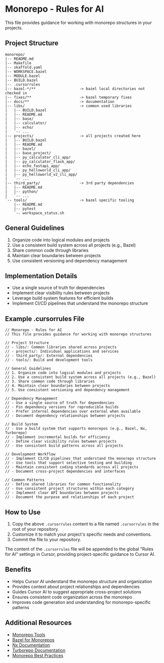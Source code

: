 # Monorepo - Rules for AI

This file provides guidance for working with monorepo structures in your projects.

## Project Structure

```
monorepo/
|-- README.md
|-- Makefile
|-- skaffold.yaml
|-- WORKSPACE.bazel
|-- MODULE.bazel
|-- BUILD.bazel
|-- .cursorrules
|-- bazel-*/**                    -> bazel local directories not checked in
|-- fixes/**                      -> bazel temporary fixes
|-- docs/**                       -> documentation
|-- libs/                         -> common used libraries
|   |-- BUILD.bazel
|   |-- README.md
|   |-- base/
|   |-- calculator/
|   |-- echo/
|   `-- ...
|-- projects/                     -> all projects created here
|   |-- BUILD.bazel
|   |-- README.md
|   |-- bazel/
|   |-- base_project/
|   |-- py_calculator_cli_app/
|   |-- py_calculator_flask_app/
|   |-- echo_fastapi_app/
|   |-- py_helloworld_cli_app/
|   |-- py_helloworld_v2_cli_app/
|   `-- ...
|-- third_party/                  -> 3rd party dependencies
|   |-- README.md
|   |-- python/
|   `-- ...
`-- tools/                        -> bazel specific tooling
    |-- README.md
    |-- pytest
    `-- workspace_status.sh
```

## General Guidelines

1. Organize code into logical modules and projects
2. Use a consistent build system across all projects (e.g., Bazel)
3. Share common code through libraries
4. Maintain clear boundaries between projects
5. Use consistent versioning and dependency management

## Implementation Details

- Use a single source of truth for dependencies
- Implement clear visibility rules between projects
- Leverage build system features for efficient builds
- Implement CI/CD pipelines that understand the monorepo structure

## Example .cursorrules File

```
// Monorepo - Rules for AI
// This file provides guidance for working with monorepo structures

// Project Structure
// - libs/: Common libraries shared across projects
// - projects/: Individual applications and services
// - third_party/: External dependencies
// - tools/: Build and development tools

// General Guidelines
// 1. Organize code into logical modules and projects
// 2. Use a consistent build system across all projects (e.g., Bazel)
// 3. Share common code through libraries
// 4. Maintain clear boundaries between projects
// 5. Use consistent versioning and dependency management

// Dependency Management
// - Use a single source of truth for dependencies
// - Pin dependency versions for reproducible builds
// - Prefer internal dependencies over external when available
// - Document dependency relationships between projects

// Build System
// - Use a build system that supports monorepos (e.g., Bazel, Nx, Turborepo)
// - Implement incremental builds for efficiency
// - Define clear visibility rules between projects
// - Use consistent build patterns across all projects

// Development Workflow
// - Implement CI/CD pipelines that understand the monorepo structure
// - Use tools that support selective testing and building
// - Maintain consistent coding standards across all projects
// - Document cross-project dependencies and interfaces

// Common Patterns
// - Define shared libraries for common functionality
// - Use consistent project structures within each category
// - Implement clear API boundaries between projects
// - Document the purpose and relationships of each project
```

## How to Use

1. Copy the above `.cursorrules` content to a file named `.cursorrules` in the root of your repository.
2. Customize it to match your project's specific needs and conventions.
3. Commit the file to your repository.

The content of the `.cursorrules` file will be appended to the global "Rules for AI" settings in Cursor, providing project-specific guidance to Cursor AI.

## Benefits

- Helps Cursor AI understand the monorepo structure and organization
- Provides context about project relationships and dependencies
- Guides Cursor AI to suggest appropriate cross-project solutions
- Ensures consistent code organization across the monorepo
- Improves code generation and understanding for monorepo-specific patterns

## Additional Resources

- [Monorepo Tools](https://monorepo.tools/)
- [Bazel for Monorepos](https://bazel.build/basics/monorepos)
- [Nx Documentation](https://nx.dev/getting-started/intro)
- [Turborepo Documentation](https://turbo.build/repo/docs)
- [Monorepo Best Practices](https://www.atlassian.com/git/tutorials/monorepos) 